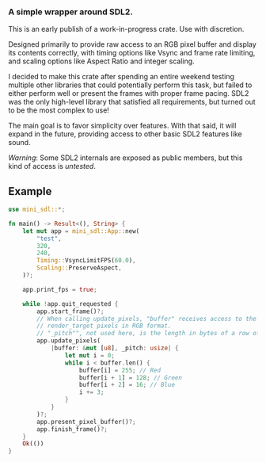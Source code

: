 ### A simple wrapper around SDL2.

This is an early publish of a work-in-progress crate. Use with discretion.

Designed primarily to provide raw access to an RGB pixel buffer and display its contents correctly, with timing options like Vsync and frame rate limiting, and scaling options like Aspect Ratio and integer scaling.

I decided to make this crate after spending an entire weekend testing multiple other libraries that could potentially perform this task, but failed to either perform well or present the frames with proper frame pacing. SDL2 was the only high-level library that satisfied all requirements, but turned out to be the most complex to use!

The main goal is to favor simplicity over features. With that said, it will expand in the future, providing access to other basic SDL2 features like sound.

*Warning*: Some SDL2 internals are exposed as public members, but this kind of access is *untested*.

## Example

```rust
use mini_sdl::*;

fn main() -> Result<(), String> {
    let mut app = mini_sdl::App::new(
        "test",
        320,
        240,
        Timing::VsyncLimitFPS(60.0),
        Scaling::PreserveAspect,
    )?;

    app.print_fps = true;

    while !app.quit_requested {
        app.start_frame()?;
        // When calling update_pixels, "buffer" receives access to the
        // render_target pixels in RGB format.
        // "_pitch"", not used here, is the length in bytes of a row of pixels
        app.update_pixels(
            |buffer: &mut [u8], _pitch: usize| {
                let mut i = 0;
                while i < buffer.len() {
                    buffer[i] = 255; // Red
                    buffer[i + 1] = 128; // Green
                    buffer[i + 2] = 16; // Blue
                    i += 3;
                }
            }
        )?;
        app.present_pixel_buffer()?;
        app.finish_frame()?;
    }
    Ok(())
}
```
